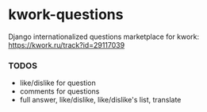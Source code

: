 # kwork-questions
Django internationalized questions marketplace for kwork: https://kwork.ru/track?id=29117039


### TODOS
* like/dislike for question
* comments for questions
* full answer, like/dislike, like/dislike's list, translate
